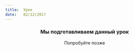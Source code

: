 ```yaml
---
title:  Урок
date:   02/12/2017
---
```


### <center>Мы подготавливаем данный урок</center>
<center>Попробуйте позже</center>